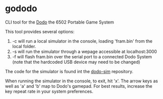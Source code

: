 # gododo
CLI tool for the [Dodo](https://github.com/peternoyes/dodo) the 6502 Portable Game System

This tool provides several options:

1. -c will run a local simulator in the console, loading 'fram.bin' from the local folder.
2. -s will run the simulator through a wepage accessible at localhost:3000
3. -f will flash fram.bin over the serial port to a connected Dodo System (note that the hardcoded USB device may need to be changed)

The code for the simulator is found int the [dodo-sim](https://github.com/peternoyes/dodo-sim) repository.

When running the simulator in the console, to exit, hit 'x'. The arrow keys as well as 'a' and 'b' map to Dodo's gamepad. For best results, increase the key repeat rate in your system preferences.
